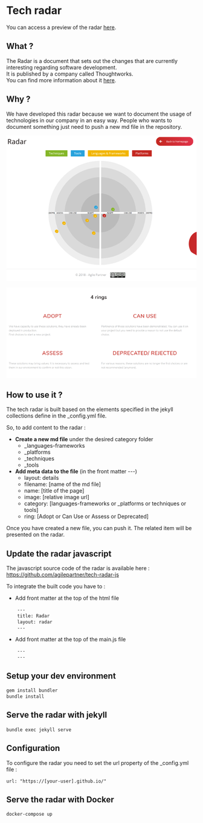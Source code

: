 # Tech radar

You can access a preview of the radar [here](https://agilepartner.github.io/tech-radar/).

## What ?

The Radar is a document that sets out the changes that are currently interesting regarding software development.  
It is published by a company called Thoughtworks.  
You can find more information about it [here](https://www.thoughtworks.com/radar/faq).

## Why ?

We have developed this radar because we want to document the usage of technologies in our company in an easy way.
People who wants to document something just need to push a new md file in the repository.

![tech-radar](/assets/images/preview.png)

![tech-radar](/assets/images/preview-rings.png)

## How to use it ?

The tech radar is built based on the elements specified in the jekyll collections define in the \_config.yml file.

So, to add content to the radar :

- **Create a new md file** under the desired category folder
  - \_languages-frameworks
  - \_platforms
  - \_techniques
  - \_tools
- **Add meta data to the file** (in the front matter ---)
  - layout: details
  - filename: [name of the md file]
  - name: [title of the page]
  - image: [relative image url]
  - category: [languages-frameworks or _platforms or techniques or tools]
  - ring: [Adopt or Can Use or Assess or Deprecated]

Once you have created a new file, you can push it.
The related item will be presented on the radar.

## Update the radar javascript

The javascript source code of the radar is available here : https://github.com/agilepartner/tech-radar-js

To integrate the built code you have to :

- Add front matter at the top of the html file

```
    ---
    title: Radar
    layout: radar
    ---
```

- Add front matter at the top of the main.js file

```
    ---
    ---
```

## Setup your dev environment

```
gem install bundler
bundle install
```

## Serve the radar with jekyll

```
bundle exec jekyll serve
```

## Configuration
To configure the radar you need to set the url property of the _config.yml file :
```
url: "https://[your-user].github.io/"
```

## Serve the radar with Docker
```
docker-compose up
```